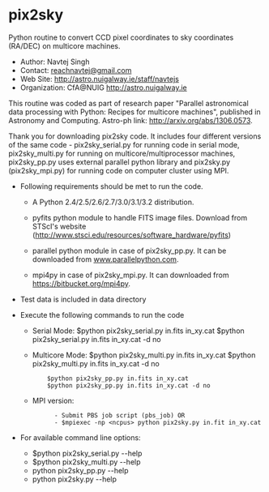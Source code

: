 pix2sky
=======

Python routine to convert CCD pixel coordinates to sky coordinates (RA/DEC) on multicore machines.

- Author:       Navtej Singh
- Contact:      reachnavtej@gmail.com
- Web Site:     http://astro.nuigalway.ie/staff/navtejs
- Organization: CfA@NUIG <http://astro.nuigalway.ie>

This routine was coded as part of research paper "Parallel astronomical data processing with Python: Recipes for multicore machines", published in Astronomy and Computing. Astro-ph link: http://arxiv.org/abs/1306.0573.

Thank you for downloading pix2sky code. It includes four different versions of the same code - pix2sky_serial.py for running code in serial mode, pix2sky_multi.py for running on multicore/multiprocessor machines, pix2sky_pp.py uses external parallel python library and pix2sky.py (pix2sky_mpi.py) for running code on computer cluster using MPI.


- Following requirements should be met to run the code.

    + A Python 2.4/2.5/2.6/2.7/3.0/3.1/3.2 distribution.

    + pyfits python module to handle FITS image files. Download from STScI's
      website (http://www.stsci.edu/resources/software_hardware/pyfits)
 
    + parallel python module in case of pix2sky_pp.py. It can be downloaded
      from www.parallelpython.com.
      
    + mpi4py in case of pix2sky_mpi.py. It can downloaded from https://bitbucket.org/mpi4py.

- Test data is included in data directory


- Execute the following commands to run the code

    + Serial Mode: 
              $python pix2sky_serial.py in.fits in_xy.cat
              $python pix2sky_serial.py in.fits in_xy.cat -d no  

    + Multicore Mode: 
              $python pix2sky_multi.py in.fits in_xy.cat
              $python pix2sky_multi.py in.fits in_xy.cat -d no

              $python pix2sky_pp.py in.fits in_xy.cat         
              $python pix2sky_pp.py in.fits in_xy.cat -d no

    + MPI version:
    
                - Submit PBS job script (pbs_job) OR
                - $mpiexec -np <ncpus> python pix2sky.py in.fit in_xy.cat 
    
- For available command line options:

    + $python pix2sky_serial.py --help
    + $python pix2sky_multi.py --help
    + python pix2sky_pp.py --help   
    + python pix2sky.py --help
